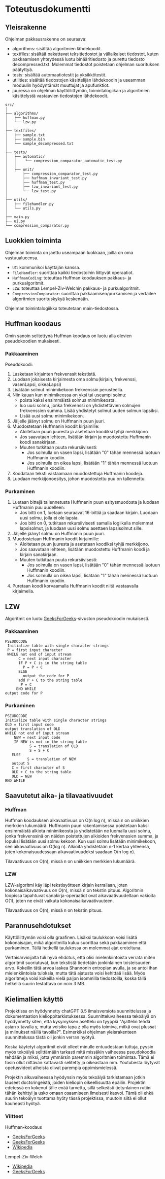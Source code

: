 # Toteutusdokumentti

## Yleisrakenne

Ohjelman pakkausrakenne on seuraava:
- algorithms: sisältää algoritmien lähdekoodit.
- textfiles: sisältää pakattavat teksitiedostot ja väliaikaiset tiedostot, kuten pakkaamisen yhteydessä luotu binääritiedosto ja purettu tiedosto decompressed.txt. Molemmat tiedostot poistetaan ohjelman suorituksen päätyttyä.
- tests: sisältää automaatiotestit ja yksikkötestit.
- utilities: sisältää tiedostojen käsittelijän lähdekoodin ja useamman moduulin hyödyntämät muuttujat ja apufunktiot.
- juuressa on ohjelman käyttöliittymän, toimintalogiikan ja algoritmien käsittelystä vastaavien tiedostojen lähdekoodit.
```
src/
│
├── algorithms/
│   ├── huffman.py
│   └── lzw.py
│
├── textfiles/
│   ├── sample.txt
│   ├── sample.bin 
│   └── sample_decompressed.txt
│
├── tests/
│   ├── automatic/
│   │    └── compression_comparator_automatic_test.py
│   │
│   ├── unit/
│       ├── compression_comparator_test.py
│       ├── huffman_invariant_test.py
│       ├── huffman_test.py
│       ├── lzw_invariant_test.py
│       └── lzw_test.py
│
├── utils/
│   ├── filehandler.py
│   └── utils.py
│
├── main.py
├── ui.py
└── compression_comparator.py
```
## Luokkien toiminta

Ohjelman toiminta on jaettu useampaan luokkaan, joilla on oma vastuualueensa.
- `UI`: kommunikoi käyttäjän kanssa.
- `FileHandler`: suorittaa kaikki tiedostoihin liittyvät operaatiot.
- `HuffmanCoding`: toteuttaa Huffman koodauksen pakkaus- ja purkualgoritmit.
- `LZW`: toteuttaa Lempel-Ziv-Welchin pakkaus- ja purkualgoritmit.
- `CompressionComparator`: suorittaa pakkaamisen/purkamisen ja vertailee algoritmien suorituskykyä keskenään.

Ohjelman toimintalogiikka toteutetaan main-tiedostossa.

## Huffman koodaus

Omin sanoin selitettynä Huffman koodaus on luotu alla olevien pseudokoodien mukaisesti.

### Pakkaaminen

Pseudokoodi:

1. Lasketaan kirjainten frekvenssit tekstistä.
2. Luodaan jokaisesta kirjaimesta oma solmu(kirjain, frekvenssi, vasenLapsi, oikeaLapsi)
3. Lisätään solmut minimikekoon frekvenssin perusteella.
4. Niin kauan kun minimikeossa on yksi tai useampi solmu:
    - poista kaksi ensimmäistä solmua minimikeosta.
    - luo uusi solmu, jonka frekvenssi on yhdistettävien solmujen frekvenssien summa. Lisää yhdistetyt solmut uuden solmun lapsiksi.
    - Lisää uusi solmu minimikekoon.
5. Jäljelle jäänyt solmu on Huffmanin puun juuri.
6. Muodostetaan Huffmanin koodit kirjaimille:
    - Aloitetaan puun juuresta ja asetetaan koodiksi tyhjä merkkijono
    - Jos saavutaan lehteen, lisätään kirjain ja muodostettu Huffmanin koodi sanakirjaan.
    - Muuten tutkitaan puuta rekursiivisesti:
        - Jos solmulla on vasen lapsi, lisätään "0" tähän mennessä luotuun Huffmanin koodiin.
        - Jos solmulla on oikea lapsi, lisätään "1" tähän mennessä luotuun Huffmanin koodiin.
7. Koodataan teksti vastaamaan muodostettuja Huffmanin koodeja.
8. Luodaan merkkijonoesitys, johon muodostettu puu on tallennettu.


### Purkaminen

1. Luetaan bittejä tallennetusta Huffmanin puun esitysmuodosta ja luodaan Huffmanin puu uudelleen:
    - Jos bitti on 1, luetaan seuraavat 16-bittiä ja saadaan kirjain. Luodaan uusi solmu, jolla ei ole lapsia.
    - Jos bitti on 0, tutkitaan rekursiivisesti samalla logiikalla molemmat lapsisolmut, ja luodaan uusi solmu asettaen lapsisolmut sille.
2. Jäljelle jäänyt solmu on Huffmanin puun juuri.
3. Muodostetaan Huffmanin koodit kirjaimille:
    - Aloitetaan puun juuresta ja asetetaan koodiksi tyhjä merkkijono.
    - Jos saavutaan lehteen, lisätään muodostettu Huffmanin koodi ja kirjain sanakirjaan.
    - Muuten tutkitaan puuta rekursiivisesti:
        - Jos solmulla on vasen lapsi, lisätään "0" tähän mennessä luotuun Huffmanin koodiin.
        - Jos solmulla on oikea lapsi, lisätään "1" tähän mennessä luotuun Huffmanin koodiin.
4. Puretaan koodi korvaamalla Huffmanin koodit niitä vastaavalla kirjaimella.

## LZW

Algoritmit on luotu [GeeksForGeeks](https://www.geeksforgeeks.org/lzw-lempel-ziv-welch-compression-technique/)-sivuston pseudokoodin mukaisesti.

### Pakkaaminen

    PSEUDOCODE
     Initialize table with single character strings
     P = first input character
     WHILE not end of input stream
          C = next input character
          IF P + C is in the string table
            P = P + C
          ELSE
            output the code for P
          add P + C to the string table
           P = C
         END WHILE
    output code for P


### Purkaminen

    PSEUDOCODE
    Initialize table with single character strings
    OLD = first input code
    output translation of OLD
    WHILE not end of input stream
        NEW = next input code
        IF NEW is not in the string table
               S = translation of OLD
               S = S + C
       ELSE
              S = translation of NEW
       output S
       C = first character of S
       OLD + C to the string table
       OLD = NEW
    END WHILE

## Saavutetut aika- ja tilavaativuudet

### Huffman

Huffman koodauksen aikavaativuus on O(n log n), missä n on uniikkien merkkien lukumäärä. Huffmanin puun rakentamisessa poistetaan kaksi ensimmäistä alkiota minimikeosta ja yhdistetään ne luomalla uusi solmu, jonka frekvenssinä on näiden poistettujen alkioiden frekvenssien summa, ja lopuksi lisätään uusi solmu kekoon. Kun uusi solmu lisätään minimikekoon, sen aikavaativuus on O(log n). Alkioita yhdistetään n-1 kertaa yhteensä, joten kokonaisuudessaan aikavaativuudeksi saadaan O(n log n).

Tilavaativuus on O(n), missä n on uniikkien merkkien lukumäärä.

### LZW

LZW-algoritmi käy läpi tekstisyötteen kirjain kerrallaan, joten kokonaisaikavaativuus on O(n), missä n on tekstin pituus.
Algoritmin loopissa tapahtuvat sanakirja-operaatiot ovat aikavaativuudeltaan vakioita O(1), joten ne eivät vaikuta kokonaisaikavaativuuteen.

Tilavaativuus on O(n), missä n on tekstin pituus.

## Parannusehdotukset

Käyttöliittymän voisi olla graafinen. Lisäksi taulukkoon voisi lisätä kokonaisajan, mikä algoritmilla kuluu suorittaa sekä pakkaaminen että purkaminen. Tällä hetkellä taulukossa on molemmat ajat eroteltuna. 

Vertaisarvioijalta tuli hyvä ehdotus, että olisi mielenkiintoista verrata miten algoritmit suoriutuvat, kun tekstistä tiedetään jonkinlainen toisteisuuden arvo. Kokeilin tätä arvoa laskea Shannonin entropian avulla, ja se antoi ihan mielenkiintoisia tuloksia, mutta tätä ajatusta voisi kehittää lisää. Myös algoritmeja voisi kokeilla vielä paljon isommilla tiedostoilla, koska tällä hetkellä suurin testattava on noin 3 MB.

## Kielimallien käyttö

Projektissa on hyödynnetty chatGPT 3.5 ilmaisversiota suunnittelussa ja dokumentaation kielioppitarkistuksessa. Suunnitteluvaiheessa tekoälyä on hyödynnetty siten, että kysymyksen asettelu on tyyppiä "Ajattelin tehdä asian x tavalla y, mutta voisiko tapa z olla myös toimiva, mitkä ovat plussat ja miinukset näillä tavoilla?". Esimerkiksi ohjelman yleisrakenteen suunnittelussa tästä oli jonkin verran hyötyä.

Koska käytetyt algoritmit eivät olleet minulle entuudestaan tuttuja, pyysin myös tekoälyä selittämään tarkasti mitä missäkin vaiheessa pseudokoodia tehdään ja miksi, jotta ymmärsin paremmin algoritmien toimintaa. Tämä ei tosin ollut riittävän kattavasti selitetty ja oikeastaan mm. Youtubesta löytyvät opetusvideot aiheista olivat parempia oppimismielessä.

Projektin alkuvaiheessa hyödynsin myös tekoälyä tarkistamaan jotkin lauseet doctsringeistä, joiden kieliopin oikeellisuutta epäilin. Projektin edetessä en kokenut tälle enää tarvetta, sillä selkeästi tietynlainen rutiini tähän kehittyi ja usko omaan osaamiseen ilmeisesti kasvoi. Tämä oli ehkä suurin tekoälyn tuottama hyöty tässä projektissa, muutoin siitä ei ollut kauheasti hyötyä.

### Viitteet

Huffman-koodaus
- [GeeksForGeeks](https://www.geeksforgeeks.org/huffman-coding-greedy-algo-3/)
- [GeeksForGeeks](https://www.geeksforgeeks.org/time-and-space-complexity-of-huffman-coding-algorithm/)
- [Wikipedia](https://en.wikipedia.org/wiki/Huffman_coding)

Lempel-Ziv-Welch
- [Wikipedia](https://en.wikipedia.org/wiki/Lempel%E2%80%93Ziv%E2%80%93Welch)
- [GeeksForGeeks](https://www.geeksforgeeks.org/lzw-lempel-ziv-welch-compression-technique/)

